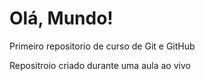 # Olá, Mundo!
 Primeiro repositorio de curso de Git e GitHub

Repositroio criado durante uma aula ao vivo